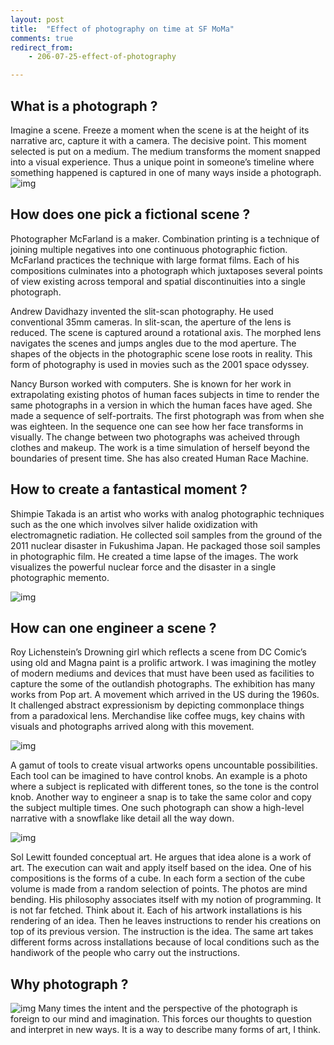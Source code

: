 ```yaml
---
layout: post
title:  "Effect of photography on time at SF MoMa"
comments: true
redirect_from:
    - 206-07-25-effect-of-photography

---
```


## What is a photograph ?

Imagine a scene. Freeze a moment when the scene is at the height of its narrative arc, capture it with a camera. The decisive point. This moment selected is put on a medium. The medium transforms the moment snapped into a visual experience. Thus a unique point in someone’s timeline where something happened is captured in one of many ways inside a photograph.
![img](https://miro.medium.com/max/1400/1*dtSYZm1-AgujuEIhgtQE4Q.jpeg)
## How does one pick a fictional scene ?

Photographer McFarland is a maker. Combination printing is a technique of joining multiple negatives into one continuous photographic fiction. McFarland practices the technique with large format films. Each of his compositions culminates into a photograph which juxtaposes several points of view existing across temporal and spatial discontinuities into a single photograph.

Andrew Davidhazy invented the slit-scan photography. He used conventional 35mm cameras. In slit-scan, the aperture of the lens is reduced. The scene is captured around a rotational axis. The morphed lens navigates the scenes and jumps angles due to the mod aperture. The shapes of the objects in the photographic scene lose roots in reality. This form of photography is used in movies such as the 2001 space odyssey.

Nancy Burson worked with computers. She is known for her work in extrapolating existing photos of human faces subjects in time to render the same photographs in a version in which the human faces have aged. She made a sequence of self-portraits. The first photograph was from when she was eighteen. In the sequence one can see how her face transforms in visually. The change between two photographs was acheived through clothes and makeup. The work is a time simulation of herself beyond the boundaries of present time. She has also created Human Race Machine.
## How to create a fantastical moment ?

Shimpie Takada is an artist who works with analog photographic techniques such as the one which involves silver halide oxidization with electromagnetic radiation. He collected soil samples from the ground of the 2011 nuclear disaster in Fukushima Japan. He packaged those soil samples in photographic film. He created a time lapse of the images. The work visualizes the powerful nuclear force and the disaster in a single photographic memento.

![img](https://miro.medium.com/max/1400/1*kMx-5Y7c0ax1-XHNCY2SzA.jpeg)

## How can one engineer a scene ?

Roy Lichenstein’s Drowning girl which reflects a scene from DC Comic’s using old and Magna paint is a prolific artwork. I was imagining the motley of modern mediums and devices that must have been used as facilities to capture the some of the outlandish photographs. The exhibition has many works from Pop art. A movement which arrived in the US during the 1960s. It challenged abstract expressionism by depicting commonplace things from a paradoxical lens. Merchandise like coffee mugs, key chains with visuals and photographs arrived along with this movement.

![img](https://miro.medium.com/max/1632/1*53sv-b3IHscb1glImTkVZg.jpeg)

A gamut of tools to create visual artworks opens uncountable possibilities. Each tool can be imagined to have control knobs. An example is a photo where a subject is replicated with different tones, so the tone is the control knob. Another way to engineer a snap is to take the same color and copy the subject multiple times. One such photograph can show a high-level narrative with a snowflake like detail all the way down.

![img](https://miro.medium.com/max/1400/1*0bl1I_wHb6XDLjN0x5zM_Q.jpeg)

Sol Lewitt founded conceptual art. He argues that idea alone is a work of art. The execution can wait and apply itself based on the idea. One of his compositions is the forms of a cube. In each form a section of the cube volume is made from a random selection of points. The photos are mind bending. His philosophy associates itself with my notion of programming. It is not far fetched. Think about it. Each of his artwork installations is his rendering of an idea. Then he leaves instructions to render his creations on top of its previous version. The instruction is the idea. The same art takes different forms across installations because of local conditions such as the handiwork of the people who carry out the instructions.

## Why photograph ?

![img](https://miro.medium.com/max/1400/1*uzXO-3uo2ZnkeWPf8-zMlA.jpeg)
Many times the intent and the perspective of the photograph is foreign to our mind and imagination. This forces our thoughts to question and interpret in new ways. It is a way to describe many forms of art, I think.